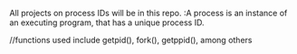 All projects on process IDs will be in this repo. :A process is an instance of an executing program, that has a unique process ID.

//functions used include getpid(), fork(), getppid(), among others
